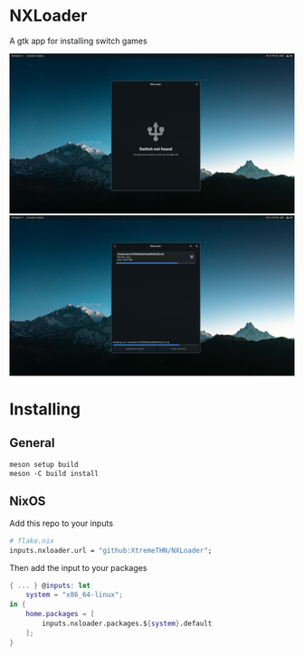 # NXLoader

A gtk app for installing switch games

![1](.github/assets/1.png)
![2](.github/assets/2.png)

# Installing
## General
```
meson setup build
meson -C build install
```

## NixOS
Add this repo to your inputs
```nix
# flake.nix
inputs.nxloader.url = "github:XtremeTHN/NXLoader";
```
Then add the input to your packages
```nix
{ ... } @inputs: let
    system = "x86_64-linux";
in {
    home.packages = [
        inputs.nxloader.packages.${system}.default
    ];
}
```
